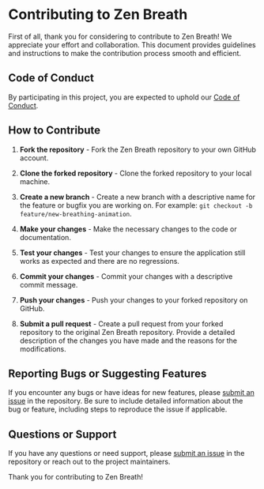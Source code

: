# Contributing to Zen Breath

First of all, thank you for considering to contribute to Zen Breath! We appreciate your effort and collaboration. This document provides guidelines and instructions to make the contribution process smooth and efficient.

## Code of Conduct

By participating in this project, you are expected to uphold our [Code of Conduct](CODE_OF_CONDUCT.md).

## How to Contribute

1. **Fork the repository** - Fork the Zen Breath repository to your own GitHub account.

2. **Clone the forked repository** - Clone the forked repository to your local machine.

3. **Create a new branch** - Create a new branch with a descriptive name for the feature or bugfix you are working on. For example: `git checkout -b feature/new-breathing-animation`.

4. **Make your changes** - Make the necessary changes to the code or documentation.

5. **Test your changes** - Test your changes to ensure the application still works as expected and there are no regressions.

6. **Commit your changes** - Commit your changes with a descriptive commit message.

7. **Push your changes** - Push your changes to your forked repository on GitHub.

8. **Submit a pull request** - Create a pull request from your forked repository to the original Zen Breath repository. Provide a detailed description of the changes you have made and the reasons for the modifications.

## Reporting Bugs or Suggesting Features

If you encounter any bugs or have ideas for new features, please [submit an issue](https://github.com/kapzam123/zenbreath/issues) in the repository. Be sure to include detailed information about the bug or feature, including steps to reproduce the issue if applicable.

## Questions or Support

If you have any questions or need support, please [submit an issue](https://github.com/kapzam123/zenbreath/issues) in the repository or reach out to the project maintainers.

Thank you for contributing to Zen Breath!
